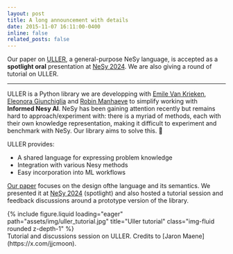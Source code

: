 ```yaml
---
layout: post
title: A long announcement with details
date: 2015-11-07 16:11:00-0400
inline: false
related_posts: false
---
```


Our paper on [ULLER](https://arxiv.org/abs/2405.00532), a general-purpose NeSy language, is accepted as a **spotlight oral** presentation at [NeSy 2024](https://sites.google.com/view/nesy2024/home?authuser=0). We are also giving a round of tutorial on ULLER.

---

ULLER is a Python library we are developping with [Emile Van Krieken](https://www.emilevankrieken.com/), [Eleonora Giunchiglia](https://profiles.imperial.ac.uk/e.giunchiglia) and [Robin Manhaeve](https://people.cs.kuleuven.be/~robin.manhaeve/)  to simplify working with **Informed Nesy AI**. NeSy has been gaining attention recently but remains hard to approach/experiment with: there is a myriad of methods, each with their own knowledge representation, making it difficult to experiment and benchmark with NeSy. Our library aims to solve this. 🚀

ULLER provides:
* A shared language for expressing problem knowledge
* Integration with various Nesy methods
* Easy incorporation into ML workflows

[Our paper](https://arxiv.org/abs/2405.00532) focuses on the design ofthe language and its semantics. We presented it at [NeSy 2024](https://sites.google.com/view/nesy2024/home?authuser=0) (spotlight) and also hosted a tutorial session and feedback discussions around a prototype version of the library. 

<div class="row">
    {% include figure.liquid loading="eager" path="assets/img/uller_tutorial.jpg" title="Uller tutorial" class="img-fluid rounded z-depth-1" %}
</div>
<div class="caption">
    Tutorial and discussions session on ULLER. Credits to [Jaron Maene](https://x.com/jjcmoon).
</div>
